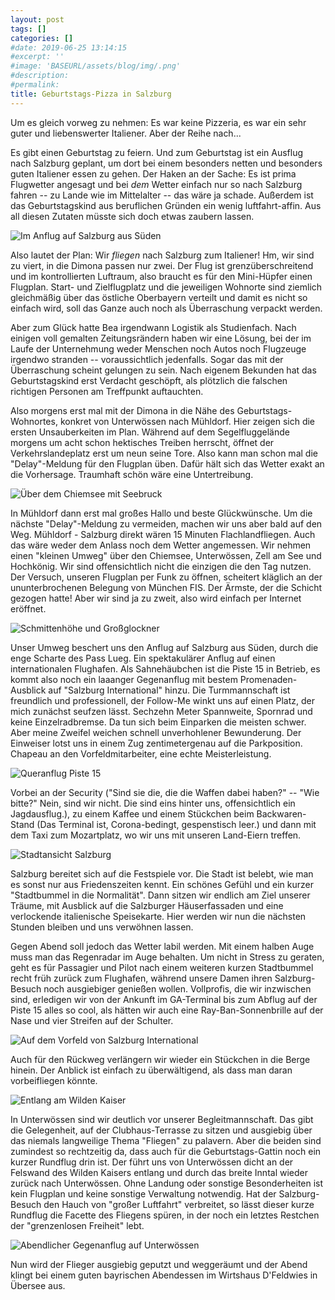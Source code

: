 ```yaml
---
layout: post
tags: []
categories: []
#date: 2019-06-25 13:14:15
#excerpt: ''
#image: 'BASEURL/assets/blog/img/.png'
#description:
#permalink:
title: Geburtstags-Pizza in Salzburg
---
```

Um es gleich vorweg zu nehmen: Es war keine Pizzeria, es war ein sehr guter und liebenswerter Italiener. Aber der Reihe nach...

Es gibt einen Geburtstag zu feiern. Und zum Geburtstag ist ein Ausflug nach Salzburg geplant, um dort bei einem besonders netten und besonders guten Italiener essen zu gehen. Der Haken an der Sache: Es ist prima Flugwetter angesagt und bei _dem_ Wetter einfach nur so nach Salzburg fahren -- zu Lande wie im Mittelalter -- das wäre ja schade. Außerdem ist das Geburtstagskind aus beruflichen Gründen ein wenig luftfahrt-affin. Aus all diesen Zutaten müsste sich doch etwas zaubern lassen.

![Im Anflug auf Salzburg aus Süden](/assets/043f2734-5a52-43f3-817a-f149d339570f.jpg)

Also lautet der Plan: Wir _fliegen_ nach Salzburg zum Italiener! Hm, wir sind zu viert, in die Dimona passen nur zwei. Der Flug ist grenzüberschreitend und im kontrollierten Luftraum, also braucht es für den Mini-Hüpfer einen Flugplan. Start- und Zielflugplatz und die jeweiligen Wohnorte sind ziemlich gleichmäßig über das östliche Oberbayern verteilt und damit es nicht so einfach wird, soll das Ganze auch noch als Überraschung verpackt werden.

Aber zum Glück hatte Bea irgendwann Logistik als Studienfach. Nach einigen voll gemalten Zeitungsrändern haben wir eine Lösung, bei der im Laufe der Unternehmung weder Menschen noch Autos noch Flugzeuge irgendwo stranden -- voraussichtlich jedenfalls. Sogar das mit der Überraschung scheint gelungen zu sein. Nach eigenem Bekunden hat das Geburtstagskind erst Verdacht geschöpft, als plötzlich die falschen richtigen Personen am Treffpunkt auftauchten.

Also morgens erst mal mit der Dimona in die Nähe des Geburtstags-Wohnortes, konkret von Unterwössen nach Mühldorf. Hier zeigen sich die ersten Unsauberkeiten im Plan. Während auf dem Segelfluggelände morgens um acht schon hektisches Treiben herrscht, öffnet der Verkehrslandeplatz erst um neun seine Tore. Also kann man schon mal die "Delay"-Meldung für den Flugplan üben. Dafür hält sich das Wetter exakt an die Vorhersage. Traumhaft schön wäre eine Untertreibung.

![Über dem Chiemsee mit Seebruck](/assets/4d052baf-d4e9-427c-a6d0-427f56f80ff2.jpg)

In Mühldorf dann erst mal großes Hallo und beste Glückwünsche. Um die nächste "Delay"-Meldung zu vermeiden, machen wir uns aber bald auf den Weg. Mühldorf - Salzburg direkt wären 15 Minuten Flachlandfliegen. Auch das wäre weder dem Anlass noch dem Wetter angemessen. Wir nehmen einen "kleinen Umweg" über den Chiemsee, Unterwössen, Zell am See und Hochkönig. Wir sind offensichtlich nicht die einzigen die den Tag nutzen. Der Versuch, unseren Flugplan per Funk zu öffnen, scheitert kläglich an der ununterbrochenen Belegung von München FIS. Der Ärmste, der die Schicht gezogen hatte! Aber wir sind ja zu zweit, also wird einfach per Internet eröffnet.

![Schmittenhöhe und Großglockner](/assets/c2847710-c553-48c0-9dea-927061bbf541.jpg)

Unser Umweg beschert uns den Anflug auf Salzburg aus Süden, durch die enge Scharte des Pass Lueg. Ein spektakulärer Anflug auf einen internationalen Flughafen. Als Sahnehäubchen ist die Piste 15 in Betrieb, es kommt also noch ein laaanger Gegenanflug mit bestem Promenaden-Ausblick auf "Salzburg International" hinzu. Die Turmmannschaft ist freundlich und professionell, der Follow-Me winkt uns auf einen Platz, der mich zunächst seufzen lässt. Sechzehn Meter Spannweite, Spornrad und keine Einzelradbremse. Da tun sich beim Einparken die meisten schwer. Aber meine Zweifel weichen schnell unverhohlener Bewunderung. Der Einweiser lotst uns in einem Zug zentimetergenau auf die Parkposition. Chapeau an den Vorfeldmitarbeiter, eine echte Meisterleistung.

![Queranflug Piste 15](/assets/016846d2-3558-4819-a50b-daba8be9a511.jpg)

Vorbei an der Security ("Sind sie die, die die Waffen dabei haben?" -- "Wie bitte?" Nein, sind wir nicht. Die sind eins hinter uns, offensichtlich ein Jagdausflug.), zu einem Kaffee und einem Stückchen beim Backwaren-Stand (Das Terminal ist, Corona-bedingt, gespenstisch leer.) und dann mit dem Taxi zum Mozartplatz, wo wir uns mit unseren Land-Eiern treffen.

![Stadtansicht Salzburg](/assets/577601c3-8588-42a3-a4fd-c97a0e8f91ca.jpg)

Salzburg bereitet sich auf die Festspiele vor. Die Stadt ist belebt, wie man es sonst nur aus Friedenszeiten kennt. Ein schönes Gefühl und ein kurzer "Stadtbummel in die Normalität". Dann sitzen wir endlich am Ziel unserer Träume, mit Ausblick auf die Salzburger Häuserfassaden und eine verlockende italienische Speisekarte. Hier werden wir nun die nächsten Stunden bleiben und uns verwöhnen lassen.

Gegen Abend soll jedoch das Wetter labil werden. Mit einem halben Auge muss man das Regenradar im Auge behalten. Um nicht in Stress zu geraten, geht es für Passagier und Pilot nach einem weiteren kurzen Stadtbummel recht früh zurück zum Flughafen, während unsere Damen ihren Salzburg-Besuch noch ausgiebiger genießen wollen. Vollprofis, die wir inzwischen sind, erledigen wir von der Ankunft im GA-Terminal bis zum Abflug auf der Piste 15 alles so cool, als hätten wir auch eine Ray-Ban-Sonnenbrille auf der Nase und vier Streifen auf der Schulter.

![Auf dem Vorfeld von Salzburg International](/assets/6083c336-f95e-4dc9-ab39-d9f092199dec.jpg)

Auch für den Rückweg verlängern wir wieder ein Stückchen in die Berge hinein. Der Anblick ist einfach zu überwältigend, als dass man daran vorbeifliegen könnte.

![Entlang am Wilden Kaiser](/assets/12118.jpg)

In Unterwössen sind wir deutlich vor unserer Begleitmannschaft. Das gibt die Gelegenheit, auf der Clubhaus-Terrasse zu sitzen und ausgiebig über das niemals langweilige Thema "Fliegen" zu palavern. Aber die beiden sind zumindest so rechtzeitig da, dass auch für die Geburtstags-Gattin noch ein kurzer Rundflug drin ist. Der führt uns von Unterwössen dicht an der Felswand des Wilden Kaisers entlang und durch das breite Inntal wieder zurück nach Unterwössen. Ohne Landung oder sonstige Besonderheiten ist kein Flugplan und keine sonstige Verwaltung notwendig. Hat der Salzburg-Besuch den Hauch von "großer Luftfahrt" verbreitet, so lässt dieser kurze Rundflug die Facette des Fliegens spüren, in der noch ein letztes Restchen der "grenzenlosen Freiheit" lebt.

![Abendlicher Gegenanflug auf Unterwössen](/assets/12094.jpg)

Nun wird der Flieger ausgiebig geputzt und weggeräumt und der Abend klingt bei einem guten bayrischen Abendessen im Wirtshaus D'Feldwies in Übersee aus.
